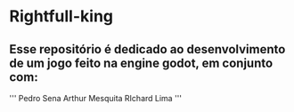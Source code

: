 # Rightfull-king
## Esse repositório é dedicado ao desenvolvimento de um jogo feito na engine godot, em conjunto com:
'''
Pedro Sena
Arthur Mesquita
RIchard Lima
'''
